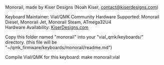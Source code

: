 Monorail, made by Kiser Designs (Noah Kiser, contact@kiserdesigns.com)

Keyboard Maintainer: Vial/QMK Community 
Hardware Supported: Monorail Diesel, Monorail Jet, Monorail Steam, ATmega32U4  
Hardware Availability: [KiserDesigns.com](http://kiserdesigns.com/)

Copy this folder named "monorail" into your "vial_qmk/keyboards/" directory.
(this file will be "~/qmk_firmware/keyboards/monorail/readme.md")

Compile Vial/QMK for this keyboard:
    make monorail:vial